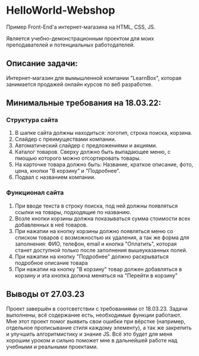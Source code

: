 # HelloWorld-Webshop
Пример Front-End'а интернет-магазина на HTML, CSS, JS. 

Является учебно-демонстрационным проектом для моих преподавателей и потенциальных работодателей.

## Описание задачи:
Интернет-магазин для вымышленной компании "LearnBox", которая занимается продажей онлайн курсов по веб разработке.  

## Минимальные требования на 18.03.22:
### Структура сайта
1. В шапке сайта должны находиться: логотип, строка поиска, корзина.
2. Слайдер с преимуществами компании.
3. Автоматический слайдер с предложениями и акциями.
4. Каталог товаров. Сверху должно быть выпадающее меню, с пмощью которого можно отсортировать товары.
5. На карточке товара должно быть: Название, краткое описание, фото, цена, кнопки "В корзину" и "Подробнее".
6. Подвал с названием компании.

### Функционал сайта
1. При вводе текста в строку поиска, под ней должны появляться ссылки на товары, подходящие по названию.
2. Возле кнопки корзины должна показываться сумма стоимости всех добавленных в неё товаров.
3. При нажатии на кнопку корзины должно появляться меню со списком товаров с возможностью их удаления, а так же форма для заполнения: ФИО, телефон, email и кнопка "Оплатить", которая станет доступной только после заполнения вышеуказанных полей.
4. При нажатии на кнопку "Подробнее" должно раскрываться подробное описание товара
5. При нажатии на кнопку "В корзину" товар должен добавляться в корзину и эта кнопка должна меняться на "Перейти в корзину"

## Выводы от 27.03.23
Проект завершён в соотсветствии с требованиями от 18.03.23. Задачи выполнены, всё содержание есть, необходимые функции работают. Мне этот проект помог выявить свои ошибки при вёрстке (например, отдельное прописывание стиля каждому элементу), а так же закрепить и улучшить алгоритмистику и знание JS. Всё это будет для меня хорошим уроком и сильно поможет мне в дальнейшей работе над учебными и реальными проектами.
